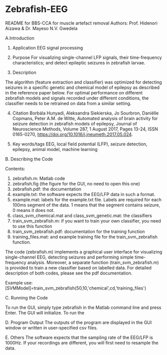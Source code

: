 # Zebrafish-EEG
README for BBS-CCA for muscle artefact removal
Authors: Prof. Hidenori Aizawa & Dr. Mayeso N.V. Gwedela


A.Introduction 

1. Application
EEG signal processing

 2. Purpose
For visualizing single-channel LFP signals, their time-frequency characteristics; and detect epileptic seizures in zebrafish larvae. 

3. Description
	 
The algorithm (feature extraction and classifier) was optimized for detecting seizures in a specific genetic and chemical model of epilepsy as described in the reference paper below. For optimal performance on different zebrafish models and signals recorded under different conditions, the classifier needs to be retrained on data from a similar setting.

4. Citation
Borbála Hunyadi, Aleksandra Siekierska, Jo Sourbron, Daniëlle Copmans, Peter A.M. de Witte, Automated analysis of brain activity for seizure detection in zebrafish models of epilepsy, Journal of Neuroscience Methods, Volume 287, 1 August 2017, Pages 13-24, ISSN 0165-0270, https://doi.org/10.1016/j.jneumeth.2017.05.024.

5. Key words/tags
EEG, local field potential (LFP), seizure detection, epilepsy, animal model, machine learning

B. Describing the Code 

Contents:
1. zebrafish.m: Matlab code
2. zebrafish.fig (the figure for the GUI, no need to open this one)
3. zebrafish.pdf: the documentation
4. example.txt: the software expects the EEG/LFP data in such a format.
5. example.mat: labels for the example.txt file. Labels are required for each 100ms segment of the data. 1 means that the segment contains seizure, 0 means it does not.
6. class_svm_chemical.mat and class_svm_genetic.mat: the classifiers
7. train_svm_zebrafish.m: if you want to train your own classifier, you need to use this function
8. train_svm_zebrafish.pdf: documentation for the training function
9. training_files.mat: and example training file for the train_svm_zebrafish function.

The code (zebrafish.m) implements a graphical user interface for visualizing single-channel EEG, detecting seizures and performing simple time-frequency analysis. 
Moreover, a separate function (train_svm_zebrafish.m) is provided to train a new classifier based on labelled data. For detailed description of both codes, please see the pdf documentation. 

Example use: 
[SVMModel]=train_svm_zebrafish(50,10,'chemical',cd,'training_files')


C. Running the Code 

To run the GUI, simply type zebrafish in the Matlab command line and press Enter. The GUI will initialize.
To run the 
  	

D. Program Output 
The outputs of the program are displayed in the GUI window or written in user-specified csv files.

E. Others
The software expects that the sampling rate of the EEG/LFP is 1000Hz. If your recordings are different, you will first need to resample the data.

